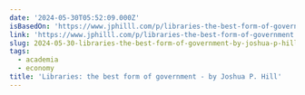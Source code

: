 ```yaml
---
date: '2024-05-30T05:52:09.000Z'
isBasedOn: 'https://www.jphilll.com/p/libraries-the-best-form-of-government'
link: 'https://www.jphilll.com/p/libraries-the-best-form-of-government'
slug: 2024-05-30-libraries-the-best-form-of-government-by-joshua-p-hill
tags:
  - academia
  - economy
title: 'Libraries: the best form of government - by Joshua P. Hill'
---
```

 

